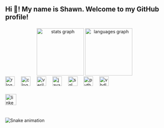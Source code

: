 <h2 align="left">Hi 👋! My name is Shawn. Welcome to my GitHub profile! </h2>

###

<div align="center">
  <img src="https://github-readme-stats.vercel.app/api?username=shawnn101&hide_title=false&hide_rank=false&show_icons=true&include_all_commits=true&count_private=true&disable_animations=false&theme=hacker&locale=en&hide_border=false" height="150" alt="stats graph"  />
  <img src="https://github-readme-stats.vercel.app/api/top-langs?username=shawnn101&locale=en&hide_title=false&layout=compact&card_width=320&langs_count=5&theme=hacker&hide_border=false" height="150" alt="languages graph"  />
</div>

<div align="left">
  <img src="https://cdn.jsdelivr.net/npm/@programming-languages-logos/r@0.0.0/r_256x256.png" height="30" alt="r logo"  />
  <img width="12" />
  <img src="https://cdn.jsdelivr.net/npm/@programming-languages-logos/c@0.0.3/c_256x256.png" height="30" alt="c logo"  />
  <img width="12" />
  <img src="https://static-00.iconduck.com/assets.00/file-type-verilog-icon-256x256-goe8p7qm.png" height="30" alt="verilog logo"  />
  <img width="12" />
  <img src="https://static-00.iconduck.com/assets.00/java-icon-1511x2048-6ikx8301.png" height="30" alt="java logo"  />
  <img width="12" />
  <img src="https://www.svgrepo.com/show/331760/sql-database-generic.svg" height="30" alt="sql logo"  />
  <img width="12" />
  <img src="https://cdn.jsdelivr.net/gh/devicons/devicon/icons/python/python-original.svg" height="30" alt="python logo"  />
  <img width="12" />
  <img src="https://www.svgrepo.com/show/374164/vhdl.svg" height="30" alt="vhdl logo"  />
  <img width="12" />
</div>

###

<div align="left">
  <a href="https://www.linkedin.com/in/shawnnuguid/" target="_blank">
  <img src="https://img.shields.io/static/v1?message=LinkedIn&logo=linkedin&label=&color=0077B5&logoColor=white&labelColor=&style=for-the-badge" height="35" alt="linkedin logo">
</a>

</div>

###

<br clear="both">

<img src="https://raw.githubusercontent.com/maurodesouza/maurodesouza/output/snake.svg" alt="Snake animation" />

###
